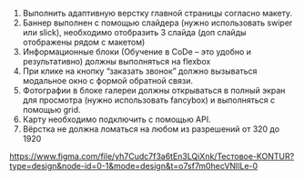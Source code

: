 1. Выполнить адаптивную верстку главной страницы согласно макету.
2. Баннер выполнен с помощью слайдера (нужно использовать swiper или slick), необходимо отобразить 3 слайда (доп слайды
   отображены рядом с макетом)
3. Информационные блоки (Обучение в CoDe – это удобно и результативно) должны выполняться на flexbox
4. При клике на кнопку “заказать звонок” должно вызываться модальное окно с формой обратной связи.
5. Фотографии в блоке галереи должны открываться в полный экран для просмотра (нужно использовать fancybox) и
   выполняться с помощью grid.
6. Карту необходимо подключить с помощью API.
7. Вёрстка не должна ломаться на любом из разрешений от 320 до 1920

https://www.figma.com/file/yh7Cudc7f3a6tEn3LQiXnk/Тестовое-KONTUR?type=design&node-id=0-1&mode=design&t=o7sf7m0hecVNIlLe-0
